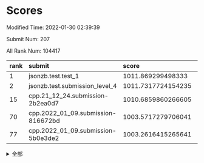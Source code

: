 # Scores

Modified Time: 2022-01-30 02:39:39

Submit Num: 207

All Rank Num: 104417

| rank |               submit               |       score        |       sigma        | pk_num |
| :--- | :--------------------------------- | :----------------- | :----------------- | :----- |
| 1    | jsonzb.test.test_1                 | 1011.869299498333  | 0.7739884043829176 | 2016   |
| 2    | jsonzb.test.submission_level_4     | 1011.7317724154235 | 0.7770463784897386 | 2022   |
| 15   | cpp.21_12_24.submission-2b2ea0d7   | 1010.6859860266605 | 0.7785439076657356 | 2018   |
| 70   | cpp.2022_01_09.submission-816672bd | 1003.5717279706041 | 0.7089780064438084 | 2023   |
| 77   | cpp.2022_01_09.submission-5b0e3de2 | 1003.2616415265641 | 0.7012894793974884 | 2024   |


<details>
<summary>全部</summary>

| rank |                 submit                 |       score        |       sigma        | pk_num |
| :--- | :------------------------------------- | :----------------- | :----------------- | :----- |
| 1    | jsonzb.test.test_1                     | 1011.869299498333  | 0.7739884043829176 | 2016   |
| 2    | jsonzb.test.submission_level_4         | 1011.7317724154235 | 0.7770463784897386 | 2022   |
| 3    | gobigger.level_3.submission_level_3_1  | 1011.4566286004163 | 0.7553940569834302 | 2017   |
| 4    | gobigger.level_3.submission_level_3_49 | 1011.1859940188101 | 0.80800656653963   | 2016   |
| 5    | gobigger.level_3.submission_level_3_5  | 1011.1849058707618 | 0.7408373440765357 | 2025   |
| 6    | gobigger.level_3.submission_level_3_0  | 1011.1781385201041 | 0.7892183365855304 | 2020   |
| 7    | gobigger.level_3.submission_level_3_42 | 1011.0883284797968 | 0.787861622000271  | 2020   |
| 8    | gobigger.level_3.submission_level_3_26 | 1011.0686316162621 | 0.775557504695208  | 2017   |
| 9    | gobigger.level_3.submission_level_3_31 | 1010.9215913990877 | 0.7651735800545958 | 2018   |
| 10   | gobigger.level_3.submission_level_3_22 | 1010.8899466421199 | 0.7811016343870245 | 2020   |
| 11   | gobigger.level_3.submission_level_3_38 | 1010.8665919963801 | 0.7528947399390623 | 2011   |
| 12   | gobigger.level_3.submission_level_3_34 | 1010.7759667248671 | 0.7356430336919728 | 2019   |
| 13   | gobigger.level_3.submission_level_3_46 | 1010.7302202783483 | 0.7982373111826032 | 2015   |
| 14   | gobigger.level_3.submission_level_3_24 | 1010.7167355385116 | 0.7675560677168565 | 2016   |
| 15   | cpp.21_12_24.submission-2b2ea0d7       | 1010.6859860266605 | 0.7785439076657356 | 2018   |
| 16   | gobigger.level_3.submission_level_3_45 | 1010.6741444166406 | 0.7478627104975665 | 2017   |
| 17   | gobigger.level_3.submission_level_3_35 | 1010.6729969878847 | 0.777635336029245  | 2023   |
| 18   | gobigger.level_3.submission_level_3_41 | 1010.6587526685452 | 0.7602891604269774 | 2018   |
| 19   | gobigger.level_3.submission_level_3_12 | 1010.4754524804865 | 0.7684565673680313 | 2019   |
| 20   | gobigger.level_3.submission_level_3_3  | 1010.4182003808462 | 0.7645149281003817 | 2023   |
| 21   | gobigger.level_3.submission_level_3_33 | 1010.374660541603  | 0.7689737607473358 | 2017   |
| 22   | gobigger.level_3.submission_level_3_18 | 1010.3305876843643 | 0.755181815712408  | 2020   |
| 23   | gobigger.level_3.submission_level_3_9  | 1010.2831864917449 | 0.7522477534230149 | 2020   |
| 24   | gobigger.level_3.submission_level_3_7  | 1010.2367666288384 | 0.7440036792064503 | 2012   |
| 25   | gobigger.level_3.submission_level_3_47 | 1010.2349907168519 | 0.7554270275510889 | 2016   |
| 26   | gobigger.level_3.submission_level_3_37 | 1010.1068795225189 | 0.7420678145711428 | 2020   |
| 27   | gobigger.level_3.submission_level_3_32 | 1010.0307037735256 | 0.7636724392099157 | 2016   |
| 28   | gobigger.level_3.submission_level_3_30 | 1010.0180062720118 | 0.7626450711629799 | 2016   |
| 29   | gobigger.level_3.submission_level_3_39 | 1010.0007299025679 | 0.7883733495394265 | 2017   |
| 30   | gobigger.level_3.submission_level_3_48 | 1009.933697552607  | 0.7592601605413253 | 2015   |
| 31   | gobigger.level_3.submission_level_3_20 | 1009.7951486790058 | 0.7563775071233376 | 2020   |
| 32   | gobigger.level_3.submission_level_3_21 | 1009.754295406362  | 0.7615036752664848 | 2014   |
| 33   | gobigger.level_3.submission_level_3_23 | 1009.7284140536327 | 0.7509579429452081 | 2023   |
| 34   | gobigger.level_3.submission_level_3_25 | 1009.7142989395303 | 0.7593109045802073 | 2017   |
| 35   | gobigger.level_3.submission_level_3_6  | 1009.7127899783299 | 0.7720843890660467 | 2013   |
| 36   | gobigger.level_3.submission_level_3_28 | 1009.7107358559904 | 0.7414938289967293 | 2023   |
| 37   | gobigger.level_3.submission_level_3_10 | 1009.703476333209  | 0.7658556890825554 | 2015   |
| 38   | gobigger.level_3.submission_level_3_15 | 1009.6629037806042 | 0.7273108572710606 | 2016   |
| 39   | gobigger.level_3.submission_level_3_11 | 1009.5758719675723 | 0.7561725110186904 | 2016   |
| 40   | gobigger.level_3.submission_level_3_27 | 1009.4997905348114 | 0.7660510342536052 | 2018   |
| 41   | gobigger.level_3.submission_level_3_29 | 1009.3970678360356 | 0.782569108507476  | 2022   |
| 42   | gobigger.level_3.submission_level_3_2  | 1009.3946452239342 | 0.7602643345247336 | 2017   |
| 43   | gobigger.level_3.submission_level_3_4  | 1009.3836155977057 | 0.7650557241626336 | 2016   |
| 44   | gobigger.level_3.submission_level_3_8  | 1009.3090026020396 | 0.7534841724781105 | 2017   |
| 45   | gobigger.level_3.submission_level_3_43 | 1009.263228954845  | 0.7359635316117403 | 2019   |
| 46   | gobigger.level_3.submission_level_3_13 | 1009.1988651600916 | 0.7537136570772502 | 2018   |
| 47   | gobigger.level_3.submission_level_3_17 | 1009.134233133859  | 0.7534588559748181 | 2016   |
| 48   | gobigger.level_3.submission_level_3_44 | 1009.0137640901595 | 0.7451653961975501 | 2020   |
| 49   | gobigger.level_3.submission_level_3_40 | 1008.9325634793627 | 0.7474726407558355 | 2021   |
| 50   | gobigger.level_3.submission_level_3_14 | 1008.8648231005286 | 0.7860595530745552 | 2019   |
| 51   | gobigger.level_3.submission_level_3_19 | 1008.8373063221595 | 0.75289865546611   | 2023   |
| 52   | gobigger.level_3.submission_level_3_36 | 1008.7497609648384 | 0.7368257813771448 | 2018   |
| 53   | gobigger.level_3.submission_level_3_16 | 1008.7308432177734 | 0.7553378788796797 | 2017   |
| 54   | gobigger.level_1.submission_level_1_21 | 1005.52152253349   | 0.7239887565042943 | 2024   |
| 55   | gobigger.level_1.submission_level_1_29 | 1004.5920886685235 | 0.7079489312423316 | 2018   |
| 56   | gobigger.level_1.submission_level_1_49 | 1004.3134698473557 | 0.7210183066472514 | 2017   |
| 57   | gobigger.level_1.submission_level_1_48 | 1004.2029983451234 | 0.7107736265123085 | 2008   |
| 58   | gobigger.level_1.submission_level_1_40 | 1004.1953622736338 | 0.7206489725189148 | 2018   |
| 59   | gobigger.level_1.submission_level_1_20 | 1004.1651417366512 | 0.7130703939642201 | 2017   |
| 60   | gobigger.level_1.submission_level_1_12 | 1004.0508132263936 | 0.7247104951680665 | 2018   |
| 61   | gobigger.level_1.submission_level_1_9  | 1004.0304768245926 | 0.7239380312077539 | 2019   |
| 62   | gobigger.level_1.submission_level_1_18 | 1003.8440058357311 | 0.7147039585755632 | 2015   |
| 63   | gobigger.level_1.submission_level_1_13 | 1003.8360637512351 | 0.7189081520793917 | 2015   |
| 64   | gobigger.level_1.submission_level_1_25 | 1003.8263606265809 | 0.710831210512805  | 2018   |
| 65   | gobigger.level_1.submission_level_1_26 | 1003.8075181704049 | 0.7350915188074878 | 2019   |
| 66   | gobigger.level_1.submission_level_1_6  | 1003.7952409296578 | 0.7216398581510896 | 2016   |
| 67   | gobigger.level_1.submission_level_1_22 | 1003.7500680544557 | 0.7216658321267478 | 2022   |
| 68   | gobigger.level_1.submission_level_1_1  | 1003.6499940174538 | 0.7157701505444973 | 2014   |
| 69   | gobigger.level_1.submission_level_1_44 | 1003.6287533974047 | 0.7183804732506347 | 2021   |
| 70   | cpp.2022_01_09.submission-816672bd     | 1003.5717279706041 | 0.7089780064438084 | 2023   |
| 71   | gobigger.level_1.submission_level_1_19 | 1003.4697644098721 | 0.7198495677706218 | 2020   |
| 72   | gobigger.level_1.submission_level_1_28 | 1003.4112675773662 | 0.7187760432505513 | 2018   |
| 73   | gobigger.level_1.submission_level_1_39 | 1003.3922950659893 | 0.7130934103728706 | 2018   |
| 74   | gobigger.level_1.submission_level_1_46 | 1003.3115058950366 | 0.715517879191583  | 2016   |
| 75   | gobigger.level_1.submission_level_1_27 | 1003.2883737924545 | 0.7227434598037851 | 2019   |
| 76   | gobigger.level_1.submission_level_1_47 | 1003.2880285215812 | 0.7135450708175798 | 2017   |
| 77   | cpp.2022_01_09.submission-5b0e3de2     | 1003.2616415265641 | 0.7012894793974884 | 2024   |
| 78   | gobigger.level_1.submission_level_1_23 | 1003.229138257181  | 0.7148002137971285 | 2012   |
| 79   | gobigger.level_1.submission_level_1_42 | 1003.1725612584116 | 0.7178830594475392 | 2020   |
| 80   | gobigger.level_1.submission_level_1_11 | 1003.1325867030838 | 0.7041868938121917 | 2019   |
| 81   | gobigger.level_1.submission_level_1_41 | 1003.1287925220305 | 0.7180904358801627 | 2021   |
| 82   | gobigger.level_1.submission_level_1_32 | 1003.0755289010139 | 0.7143234099274146 | 2016   |
| 83   | gobigger.level_1.submission_level_1_17 | 1003.0564096165787 | 0.7223217279571338 | 2015   |
| 84   | gobigger.level_1.submission_level_1_14 | 1002.9965895136353 | 0.7102958691830376 | 2022   |
| 85   | gobigger.level_1.submission_level_1_16 | 1002.9552640740901 | 0.7216184470748854 | 2018   |
| 86   | gobigger.level_1.submission_level_1_34 | 1002.9532935773599 | 0.7041885928445286 | 2015   |
| 87   | gobigger.level_1.submission_level_1_15 | 1002.9515109538082 | 0.7144594125125622 | 2013   |
| 88   | gobigger.level_1.submission_level_1_4  | 1002.9307162360684 | 0.7069542371227887 | 2019   |
| 89   | gobigger.level_1.submission_level_1_35 | 1002.9193584090298 | 0.7145179204773752 | 2018   |
| 90   | gobigger.level_1.submission_level_1_7  | 1002.9175591114597 | 0.7156340128069554 | 2010   |
| 91   | gobigger.level_1.submission_level_1_33 | 1002.9160103952472 | 0.7257814583607834 | 2017   |
| 92   | gobigger.level_1.submission_level_1_2  | 1002.893397101962  | 0.7219528795294865 | 2014   |
| 93   | gobigger.level_1.submission_level_1_30 | 1002.8846584781436 | 0.7099844150103809 | 2017   |
| 94   | gobigger.level_1.submission_level_1_43 | 1002.6913616829788 | 0.7099948785525659 | 2019   |
| 95   | gobigger.level_1.submission_level_1_37 | 1002.6635317393735 | 0.7146746824332781 | 2018   |
| 96   | gobigger.level_1.submission_level_1_45 | 1002.6599028297202 | 0.7093046032554775 | 2017   |
| 97   | gobigger.level_1.submission_level_1_38 | 1002.5868402770978 | 0.7099458236291587 | 2021   |
| 98   | gobigger.level_1.submission_level_1_24 | 1002.5820809079936 | 0.711779843203181  | 2019   |
| 99   | gobigger.level_1.submission_level_1_0  | 1002.4910603147375 | 0.7045190292011805 | 2014   |
| 100  | gobigger.level_1.submission_level_1_10 | 1002.4556365489748 | 0.7147866637496274 | 2012   |
| 101  | gobigger.level_1.submission_level_1_8  | 1002.4063799492567 | 0.7103158440473349 | 2018   |
| 102  | gobigger.level_1.submission_level_1_36 | 1002.3114221066623 | 0.7212076123886768 | 2017   |
| 103  | gobigger.level_1.submission_level_1_5  | 1002.2669628396819 | 0.7110284180588051 | 2016   |
| 104  | gobigger.level_1.submission_level_1_3  | 1001.8092819301634 | 0.7104502436570455 | 2017   |
| 105  | gobigger.level_1.submission_level_1_31 | 1001.1798872378823 | 0.7149765835923272 | 2019   |
| 106  | gobigger.random.submission_random_10   | 997.6171173211513  | 0.7039563120691716 | 2018   |
| 107  | gobigger.random.submission_random_15   | 997.3078376475602  | 0.7053073083782273 | 2016   |
| 108  | gobigger.random.submission_random_19   | 997.0638931497925  | 0.6956677340609202 | 2016   |
| 109  | gobigger.random.submission_random_34   | 996.9686974406313  | 0.7110836990839005 | 2012   |
| 110  | gobigger.random.submission_random_3    | 996.7280169193655  | 0.7030140317576877 | 2015   |
| 111  | gobigger.random.submission_random_9    | 996.5570205374684  | 0.7010341055736464 | 2014   |
| 112  | gobigger.random.submission_random_4    | 996.5304249269134  | 0.714122876013472  | 2016   |
| 113  | gobigger.random.submission_random_37   | 996.5050000117376  | 0.7002253677497844 | 2020   |
| 114  | gobigger.random.submission_random_21   | 996.4360296030007  | 0.70373424828175   | 2020   |
| 115  | gobigger.random.submission_random_40   | 996.4286918268916  | 0.7069642673945897 | 2023   |
| 116  | gobigger.random.submission_random_7    | 996.402027370196   | 0.7107243727722667 | 2018   |
| 117  | gobigger.random.submission_random_32   | 996.350229559542   | 0.7106348397057087 | 2015   |
| 118  | gobigger.random.submission_random_25   | 996.2658546571334  | 0.7211888154037033 | 2018   |
| 119  | gobigger.random.submission_random_17   | 996.2389286180425  | 0.7004970588163508 | 2013   |
| 120  | gobigger.random.submission_random_47   | 996.2291414891517  | 0.7065752969875617 | 2022   |
| 121  | gobigger.random.submission_random_29   | 996.2277851503769  | 0.7154838974916288 | 2016   |
| 122  | gobigger.random.submission_random_24   | 996.1526248006296  | 0.7062932247794836 | 2013   |
| 123  | gobigger.random.submission_random_31   | 996.129720447039   | 0.7088625330816924 | 2018   |
| 124  | gobigger.random.submission_random_5    | 996.1041775537819  | 0.7045810337055414 | 2013   |
| 125  | gobigger.random.submission_random_44   | 996.0993837450758  | 0.7245320603934107 | 2021   |
| 126  | gobigger.random.submission_random_38   | 996.0937330410005  | 0.7122952771231906 | 2019   |
| 127  | gobigger.random.submission_random_36   | 996.0716157205716  | 0.7158499283745078 | 2018   |
| 128  | gobigger.random.submission_random_46   | 996.0287370563886  | 0.7076728476372317 | 2012   |
| 129  | gobigger.random.submission_random_33   | 995.9646544644872  | 0.7038641286240583 | 2020   |
| 130  | gobigger.random.submission_random_43   | 995.9272156379094  | 0.7174885252108272 | 2017   |
| 131  | gobigger.random.submission_random_30   | 995.8649745767573  | 0.7005317766278708 | 2018   |
| 132  | gobigger.random.submission_random_26   | 995.8592941546985  | 0.7045861210938728 | 2019   |
| 133  | gobigger.random.submission_random_8    | 995.8413621984357  | 0.723396910999986  | 2021   |
| 134  | gobigger.random.submission_random_35   | 995.8191792944244  | 0.7114391567363978 | 2015   |
| 135  | gobigger.random.submission_random_14   | 995.8015836048677  | 0.7171826974508333 | 2025   |
| 136  | gobigger.random.submission_random_18   | 995.7892997458307  | 0.7083181284640667 | 2020   |
| 137  | gobigger.random.submission_random_6    | 995.7083614927485  | 0.7032853525494354 | 2021   |
| 138  | gobigger.random.submission_random_49   | 995.6926848044875  | 0.7136593829485894 | 2019   |
| 139  | gobigger.random.submission_random_39   | 995.6579192333797  | 0.7036956658380098 | 2012   |
| 140  | gobigger.random.submission_random_23   | 995.6532335201247  | 0.7078873450133294 | 2022   |
| 141  | gobigger.random.submission_random_12   | 995.5629309152522  | 0.7136804747010927 | 2019   |
| 142  | gobigger.random.submission_random_41   | 995.5542661983866  | 0.7288818229297809 | 2014   |
| 143  | gobigger.random.submission_random_45   | 995.5294406342796  | 0.708101874292431  | 2022   |
| 144  | gobigger.random.submission_random_27   | 995.4884385549641  | 0.7020112336369003 | 2021   |
| 145  | gobigger.random.submission_random_13   | 995.4506880547501  | 0.7140452314739233 | 2020   |
| 146  | gobigger.random.submission_random_11   | 995.372364024511   | 0.7160290069676649 | 2016   |
| 147  | gobigger.random.submission_random_16   | 995.272074649192   | 0.7122824186759916 | 2016   |
| 148  | gobigger.random.submission_random_42   | 995.2707335635557  | 0.7189632613270192 | 2018   |
| 149  | gobigger.random.submission_random_1    | 995.2497712150453  | 0.7242668500819036 | 2018   |
| 150  | gobigger.random.submission_random_22   | 995.2431043673188  | 0.711607763449865  | 2020   |
| 151  | gobigger.random.submission_random_2    | 995.1334303993016  | 0.7207202196982238 | 2018   |
| 152  | gobigger.random.submission_random_48   | 995.0182299843883  | 0.707086269976625  | 2014   |
| 153  | gobigger.random.submission_random_28   | 994.9268925887911  | 0.7116003561529426 | 2018   |
| 154  | gobigger.random.submission_random_0    | 994.7872224859527  | 0.7344544894809988 | 2019   |
| 155  | gobigger.random.submission_random_20   | 994.4174780964935  | 0.7464891862189548 | 2018   |
| 156  | gobigger.level_2.submission_level_2_41 | 993.8089647736555  | 0.7378422816314519 | 2021   |
| 157  | gobigger.level_2.submission_level_2_0  | 993.8041502512526  | 0.7307332052694107 | 2016   |
| 158  | gobigger.level_2.submission_level_2_19 | 993.7028228946657  | 0.7415794695186044 | 2021   |
| 159  | gobigger.level_2.submission_level_2_29 | 993.3617625027512  | 0.7466727990905294 | 2016   |
| 160  | gobigger.level_2.submission_level_2_21 | 993.1070325473612  | 0.7332502993832115 | 2014   |
| 161  | gobigger.level_2.submission_level_2_15 | 992.9363509717729  | 0.7258854788328223 | 2017   |
| 162  | gobigger.level_2.submission_level_2_27 | 992.9281507262849  | 0.7356411804012088 | 2020   |
| 163  | gobigger.level_2.submission_level_2_17 | 992.8079603874323  | 0.7370300139023809 | 2020   |
| 164  | gobigger.level_2.submission_level_2_5  | 992.6756500134055  | 0.7258852156723574 | 2016   |
| 165  | gobigger.level_2.submission_level_2_42 | 992.6590338703347  | 0.7384240290229321 | 2021   |
| 166  | gobigger.level_2.submission_level_2_40 | 992.5702516219291  | 0.7384484121226239 | 2015   |
| 167  | gobigger.level_2.submission_level_2_43 | 992.5602511467616  | 0.7623876084169199 | 2019   |
| 168  | gobigger.level_2.submission_level_2_30 | 992.5070669130923  | 0.7483160879398141 | 2019   |
| 169  | gobigger.level_2.submission_level_2_46 | 992.4360977703133  | 0.7291838032985496 | 2015   |
| 170  | gobigger.level_2.submission_level_2_22 | 992.4336377943146  | 0.7287912025635432 | 2017   |
| 171  | gobigger.level_2.submission_level_2_24 | 992.4172239310141  | 0.7409208578650723 | 2017   |
| 172  | gobigger.level_2.submission_level_2_36 | 992.3211361495607  | 0.7337158829942058 | 2022   |
| 173  | gobigger.level_2.submission_level_2_8  | 992.3126047192063  | 0.7581779524641061 | 2015   |
| 174  | gobigger.level_2.submission_level_2_37 | 992.2984900594024  | 0.7288138663879176 | 2021   |
| 175  | gobigger.level_2.submission_level_2_11 | 992.2983671944044  | 0.7300660121400043 | 2015   |
| 176  | gobigger.level_2.submission_level_2_9  | 992.2869957734458  | 0.7260043476828049 | 2010   |
| 177  | gobigger.level_2.submission_level_2_12 | 992.2493372073835  | 0.7471111658396503 | 2016   |
| 178  | gobigger.level_2.submission_level_2_2  | 992.1435976390256  | 0.7469415278536712 | 2023   |
| 179  | gobigger.level_2.submission_level_2_47 | 992.0702116630573  | 0.7475502886302763 | 2018   |
| 180  | gobigger.level_2.submission_level_2_49 | 992.0148770214869  | 0.747472563175957  | 2019   |
| 181  | gobigger.level_2.submission_level_2_33 | 992.0076654152804  | 0.7486743642945615 | 2019   |
| 182  | gobigger.level_2.submission_level_2_28 | 991.9693406088304  | 0.7610831207437813 | 2019   |
| 183  | gobigger.level_2.submission_level_2_25 | 991.8980426786202  | 0.7424315891122164 | 2017   |
| 184  | gobigger.level_2.submission_level_2_45 | 991.8670669806768  | 0.7318313833430518 | 2025   |
| 185  | gobigger.level_2.submission_level_2_34 | 991.8383567430354  | 0.7707973841772715 | 2022   |
| 186  | gobigger.level_2.submission_level_2_48 | 991.804070212876   | 0.7534079818749615 | 2015   |
| 187  | gobigger.level_2.submission_level_2_1  | 991.6785153186919  | 0.7754782354556871 | 2020   |
| 188  | gobigger.level_2.submission_level_2_23 | 991.6709072830827  | 0.7322066759720738 | 2022   |
| 189  | gobigger.level_2.submission_level_2_4  | 991.6093996075922  | 0.7444647257710097 | 2017   |
| 190  | gobigger.level_2.submission_level_2_14 | 991.595739595247   | 0.7442612362610789 | 2022   |
| 191  | gobigger.level_2.submission_level_2_7  | 991.5620925229547  | 0.7649331665699739 | 2020   |
| 192  | gobigger.level_2.submission_level_2_31 | 991.5216061791499  | 0.762321548650869  | 2017   |
| 193  | gobigger.level_2.submission_level_2_39 | 991.495545419246   | 0.7593434398884967 | 2023   |
| 194  | gobigger.level_2.submission_level_2_6  | 991.4768979617979  | 0.7726056894708178 | 2013   |
| 195  | gobigger.level_2.submission_level_2_10 | 991.4336220566778  | 0.7427202525535034 | 2015   |
| 196  | gobigger.level_2.submission_level_2_32 | 991.3150821662808  | 0.768235027558911  | 2021   |
| 197  | gobigger.level_2.submission_level_2_18 | 991.2478062126889  | 0.741921004328186  | 2014   |
| 198  | gobigger.level_2.submission_level_2_13 | 991.1137714875106  | 0.7482933110598294 | 2020   |
| 199  | gobigger.level_2.submission_level_2_38 | 991.0920960238436  | 0.7527234505546118 | 2013   |
| 200  | gobigger.level_2.submission_level_2_16 | 990.8567192656895  | 0.7519418713880168 | 2010   |
| 201  | gobigger.level_2.submission_level_2_3  | 990.7178870616578  | 0.7693310878936971 | 2017   |
| 202  | gobigger.level_2.submission_level_2_35 | 990.6803754325301  | 0.7730996270474912 | 2019   |
| 203  | gobigger.level_2.submission_level_2_26 | 990.670493608945   | 0.753681690695074  | 2022   |
| 204  | gobigger.level_2.submission_level_2_20 | 990.5788296773934  | 0.7527255078468857 | 2015   |
| 205  | gobigger.level_2.submission_level_2_44 | 990.3930427328772  | 0.7700855115754267 | 2008   |
| 206  | gobigger.none.submission_none_0        | 977.4600761488599  | 1.4096892102987093 | 2019   |
| 207  | gobigger.none.submission_none_1        | 976.2009098188736  | 1.3868611676811389 | 2014   |

</details>